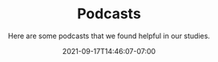 ---
title: "Podcasts"
date: 2021-09-17T14:46:07-07:00
draft: false
style: "style1 orient-right content-align-left image-position-right onload-image-fade-in onload-content-fade-right"
subtitle: |
  Here are some podcasts that we found helpful in our studies.
image: "/images/banner-black.webp"
button:
  label : "Back Home"
  link : "/"
items:
  - style: "style1 orient-right content-align-left image-position-center"
    id: "first"
    title : "The Stephan Livera Podcast"
    content: |
      Blurb about the podcast here.
    button: 
      label: "Learn More"
      link: "https://stephanlivera.com/"
    image: "/images/podcasts/stephanlivera.webp"
  - style: "style1 orient-right content-align-left image-position-center"
    id: "second"
    title : "Bitcoin Fundamentals"
    content: |
      Blurb about the podcast here.
    button: 
      label: "Learn More"
      link: "https://www.theinvestorspodcast.com/bitcoin-fundamentals/"
    image: "/images/podcasts/bitcoinfundamentals.webp"
---